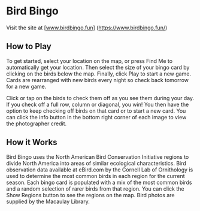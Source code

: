 # Bird Bingo

Visit the site at [www.birdbingo.fun] (https://www.birdbingo.fun/)

## How to Play
To get started, select your location on the map, or press Find Me to automatically get your location. Then select the size of your bingo card by clicking on the birds below the map. Finally, click Play to start a new game. Cards are rearranged with new birds every night so check back tomorrow for a new game.

Click or tap on the birds to check them off as you see them during your day. If you check off a full row, column or diagonal, you win! You then have the option to keep checking off birds on that card or to start a new card. You can click the info button in the bottom right corner of each image to view the photographer credit.

## How it Works
Bird Bingo uses the North American Bird Conservation Initiative regions to divide North America into areas of similar ecological characteristics. Bird observation data available at eBird.com by the Cornell Lab of Ornithology is used to determine the most common birds in each region for the current season. Each bingo card is populated with a mix of the most common birds and a random selection of rarer birds from that region. You can click the Show Regions button to see the regions on the map. Bird photos are supplied by the Macaulay Library.

